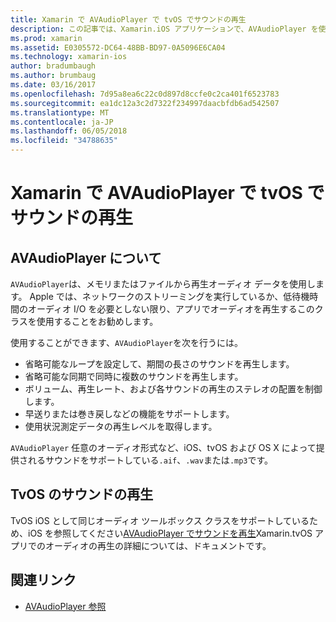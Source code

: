```yaml
---
title: Xamarin で AVAudioPlayer で tvOS でサウンドの再生
description: この記事では、Xamarin.iOS アプリケーションで、AVAudioPlayer を使用してサウンドの再生を制御するためのヘルパー クラスを使用する方法を示します。
ms.prod: xamarin
ms.assetid: E0305572-DC64-48BB-BD97-0A5096E6CA04
ms.technology: xamarin-ios
author: bradumbaugh
ms.author: brumbaug
ms.date: 03/16/2017
ms.openlocfilehash: 7d95a8ea6c22c0d897d8ccfe0c2ca401f6523783
ms.sourcegitcommit: ea1dc12a3c2d7322f234997daacbfdb6ad542507
ms.translationtype: MT
ms.contentlocale: ja-JP
ms.lasthandoff: 06/05/2018
ms.locfileid: "34788635"
---
```

# <a name="playing-sound-in-tvos-with-avaudioplayer-in-xamarin"></a>Xamarin で AVAudioPlayer で tvOS でサウンドの再生

## <a name="about-the-avaudioplayer"></a>AVAudioPlayer について

`AVAudioPlayer`は、メモリまたはファイルから再生オーディオ データを使用します。 Apple では、ネットワークのストリーミングを実行しているか、低待機時間のオーディオ I/O を必要としない限り、アプリでオーディオを再生するこのクラスを使用することをお勧めします。

使用することができます、`AVAudioPlayer`を次を行うには。

- 省略可能なループを設定して、期間の長さのサウンドを再生します。
- 省略可能な同期で同時に複数のサウンドを再生します。
- ボリューム、再生レート、および各サウンドの再生のステレオの配置を制御します。
- 早送りまたは巻き戻しなどの機能をサポートします。
- 使用状況測定データの再生レベルを取得します。

`AVAudioPlayer` 任意のオーディオ形式など、iOS、tvOS および OS X によって提供されるサウンドをサポートしている`.aif`、`.wav`または`.mp3`です。

## <a name="playing-sounds-in-tvos"></a>TvOS のサウンドの再生

TvOS iOS として同じオーディオ ツールボックス クラスをサポートしているため、iOS を参照してください[AVAudioPlayer でサウンドを再生](http://developer.xamarin.com/recipes/ios/media/sound/avaudioplayer/)Xamarin.tvOS アプリでのオーディオの再生の詳細については、ドキュメントです。



## <a name="related-links"></a>関連リンク

- [AVAudioPlayer 参照](https://developer.apple.com/library/ios/documentation/AVFoundation/Reference/AVAudioPlayerClassReference/)
